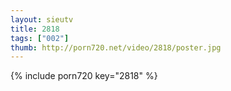 ```yaml
--- 
layout: sieutv
title: 2818
tags: ["002"]
thumb: http://porn720.net/video/2818/poster.jpg
---
```

{% include porn720 key="2818" %} 
